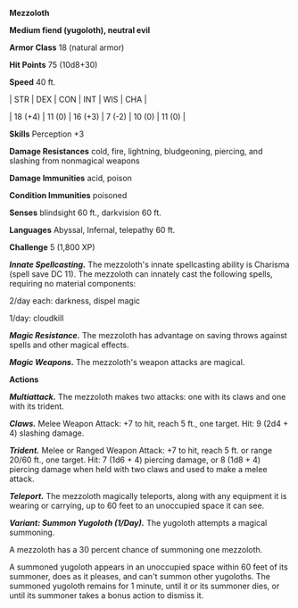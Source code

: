 **Mezzoloth**

**Medium fiend (yugoloth), neutral evil**

**Armor Class** 18 (natural armor)

**Hit Points** 75 (10d8+30)

**Speed** 40 ft.

|   STR   |   DEX   |   CON   |   INT   |   WIS   |   CHA   |
  
| 18 (+4) | 11 (0) | 16 (+3) | 7 (-2) | 10 (0) | 11 (0) |

**Skills** Perception +3

**Damage Resistances** cold, fire, lightning, bludgeoning, piercing, and slashing from nonmagical weapons

**Damage Immunities** acid, poison

**Condition Immunities** poisoned

**Senses** blindsight 60 ft., darkvision 60 ft.

**Languages** Abyssal, Infernal, telepathy 60 ft.

**Challenge** 5 (1,800 XP)

***Innate Spellcasting.*** The mezzoloth's innate spellcasting ability is Charisma (spell save DC 11). The mezzoloth can innately cast the following spells, requiring no material components: 

2/day each: darkness, dispel magic

1/day: cloudkill

***Magic Resistance.*** The mezzoloth has advantage on saving throws against spells and other magical effects.

***Magic Weapons.*** The mezzoloth's weapon attacks are magical.

**Actions**

***Multiattack.*** The mezzoloth makes two attacks: one with its claws and one with its trident.

***Claws.*** Melee Weapon Attack: +7 to hit, reach 5 ft., one target. Hit: 9 (2d4 + 4) slashing damage.

***Trident.*** Melee or Ranged Weapon Attack: +7 to hit, reach 5 ft. or range 20/60 ft., one target. Hit: 7 (1d6 + 4) piercing damage, or 8 (1d8 + 4) piercing damage when held with two claws and used to make a melee attack.

***Teleport.*** The mezzoloth magically teleports, along with any equipment it is wearing or carrying, up to 60 feet to an unoccupied space it can see.

***Variant: Summon Yugoloth (1/Day).*** The yugoloth attempts a magical summoning.

A mezzoloth has a 30 percent chance of summoning one mezzoloth.

A summoned yugoloth appears in an unoccupied space within 60 feet of its summoner, does as it pleases, and can't summon other yugoloths. The summoned yugoloth remains for 1 minute, until it or its summoner dies, or until its summoner takes a bonus action to dismiss it.

